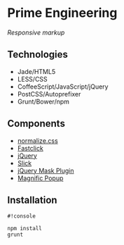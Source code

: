 # Prime Engineering

_Responsive markup_

## Technologies

- Jade/HTML5
- LESS/CSS
- CoffeeScript/JavaScript/jQuery
- PostCSS/Autoprefixer
- Grunt/Bower/npm

## Components

- [normalize.css](https://github.com/necolas/normalize.css/)
- [Fastclick](https://github.com/ftlabs/fastclick)
- [jQuery](https://github.com/jquery/jquery)
- [Slick](https://github.com/kenwheeler/slick/)
- [jQuery Mask Plugin](https://github.com/igorescobar/jQuery-Mask-Plugin)
- [Magnific Popup](https://github.com/dimsemenov/Magnific-Popup)

## Installation

```
#!console

npm install
grunt
```
